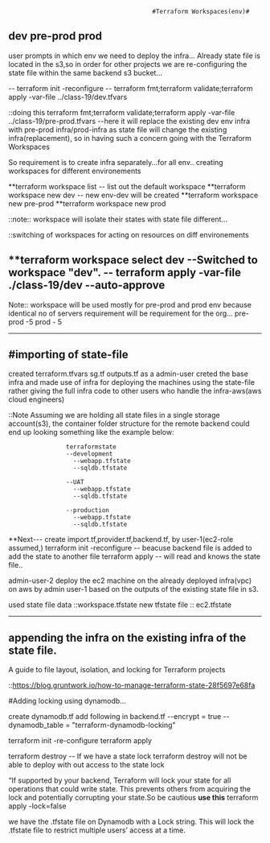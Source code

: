 											#Terraform Workspaces(env)#
dev
pre-prod
prod
--
user prompts in which env we need to deploy the infra...
Already state file is located in the s3,so in order for other projects we are re-configuring the state file within the same backend s3 bucket...

-- terraform init -reconfigure
--  terraform fmt;terraform validate;terraform apply -var-file ../class-19/dev.tfvars

::doing this 
terraform fmt;terraform validate;terraform apply -var-file ../class-19/pre-prod.tfvars
--here it will replace the existing dev env infra with pre-prod infra/prod-infra as state file will change the existing infra(replacement),
so in having such a concern going with the Terraform Workspaces

So requirement is to create infra separately...for all env..
creating workspaces for different environements

**terraform workspace list 	-- list out the default workspace
**terraform workspace new dev   -- new env-dev will be created
**terraform workspace new pre-prod
**terraform workspace new prod

::note::
workspace will isolate their states with state file different...

::switching of workspaces for acting on resources on diff environements

**terraform workspace select dev		--Switched to workspace "dev".
-- terraform apply -var-file ./class-19/dev --auto-approve
--

Note::
workspace will be used mostly for pre-prod and prod env because identical no of servers requirement will be requirement for the org...
pre-prod -5
prod  - 5

-------------------
#importing of state-file
------------------------
created terraform.tfvars
		sg.tf
		outputs.tf
as a admin-user creted the base infra and made use of infra for deploying the machines using the state-file rather giving the full infra code to other users who handle the infra-aws(aws cloud engineers)

::Note
Assuming we are holding all state files in a single storage account(s3), the container folder structure for the remote backend could end up looking something like the example below:

					terraformstate
					--development
					  --webapp.tfstate
					  --sqldb.tfstate
					  
					--UAT
					  --webapp.tfstate
					  --sqldb.tfstate
					 
					--production
					  --webapp.tfstate
					  --sqldb.tfstate
  
**Next---
create import.tf,provider.tf,backend.tf, by user-1(ec2-role assumed,)
terraform init -reconfigure   -- beacuse backend file is added to add the state to another file 
terraform apply -- will read and knows the state file..

admin-user-2
deploy the ec2 machine on the already deployed infra(vpc) on aws by admin user-1 based on the outputs of the existing state file in s3.

used state file data ::workspace.tfstate
new tfstate file   :: ec2.tfstate

----------------------------------------------------------
appending the infra on the existing infra of the state file.
-----------------------------------------------------------
A guide to file layout, isolation, and locking for Terraform projects

::https://blog.gruntwork.io/how-to-manage-terraform-state-28f5697e68fa

#Adding locking using dynamodb...

create dynamodb.tf
add following in backend.tf
	--encrypt        = true
    --dynamodb_table = "terraform-dynamodb-locking"
	
terraform init -re-configure
terraform apply

terraform destroy  -- If we have a state lock terraform destroy will not be able to deploy with out access to the state lock

“If supported by your backend, Terraform will lock your state for all operations that could write state. 
This prevents others from acquiring the lock and potentially corrupting your state.So be cautious
**use this**
terraform apply -lock=false

we have the .tfstate file on Dynamodb with a Lock string. This will lock the .tfstate file to restrict multiple users’ access at a time.
